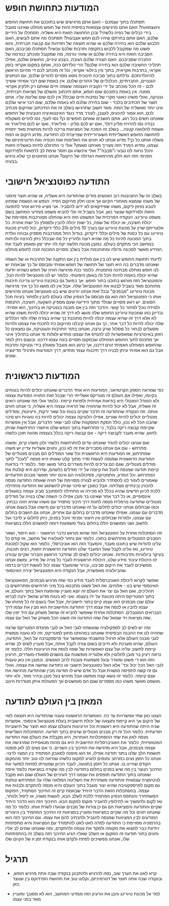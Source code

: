 המודעות כתחושת חופש
=======

תסתכלו בתוך עצמכם - האם אתם מרגישים שיש בתוככם את תחושת החופש והעצמאות? האם אתם מרגישים עצמאות בסיסית
זהות של חופש מוחלט שאיננו מוגבל בידי כבלים של כפיה כלשהי? ובכן התחושה הזאת היא אשליה. תסתכלו על הידיים 
שלכם, האם אתם בחרתם שיהיו לכם חמש אצבעות? תסתכלו מה אתם לובשים, האם הלבוש שלכם הוא בחירה שלכם או שהיא
תוצאה של הזדהות עם קבוצה חברתית, והוא פשוט מה שמקובל ללבוש בתקופה ותרבות שלכם עכשיו? תסתכלו סביבכם, 
האם הסביבה הזאת היא בחירה שלכם או שזוהי נורמה, מה שמקובל ומוכתב כנורמה של החברה שסביבכם. האם הצורה שלכם
הגובה, בצבע עיניים, החושים שלכם, אפילו תהליכי החשיבה שלכם הוא בחירה שלכם? הרי נולדתם ככה, ואתם במקום אקראי
בזמן אקראי, בתרבות אקראית, בתוך מין ביולוגי אקראי, וכל זה מוכתב לכם די מהיום הראשון להיוולדותכם. גדלתם 
בתוך סביבה חינוכית מסוג מסויים להורים שלכם, עם הנתונים הגנטיים, החברתיים, הכלכליים של ההורים שלכם. אין באמת 
שום דבר אמיתי ששייך לכם - זה הכל מוכתב על ידי הקוביה העצומה ששמה חיים שאתם רק חלקיק אקראי ממנה. אין באמת
בתוככם שום חופש, אתם תיכתוב מושלם של מציאות חברתית, גנטיקה, ואולי משהו כאוטי מקרי של נסיבות חיים שבכלל 
אין לכם שום שליטה עליו. אתם תוצר של תכתיבים בלבד - שום בחירה שלכם לא באמת שלכם, שום דבר אישי שלכם אינו 
יותר מאשליה של המח. מאד חשוב שתרגישו בשלב זה את התיכתוב שהיקום מכתיב לכם, הוא אמור להכעיס, לעצבן, לעורר מרד
כנגד האינטואיציה הטבעית של החופש שאנחנו חשים בכל רגע. אתם חושבים שאתם חופשיים כן? נסו לעוף, נסו להרים משקולת
כבדה נסו להרויח מליון דולר, ואם יש לכם מליון - מיליארד, ואם יש לכם מיליארד אז אשמח להלוואה קטנה... 
בשלב זה המכה של המציאות צריכה להיות מוחשית מאד יחסית לתחושה החופש האשלייתית השערורייתית שמייצרת לנו התודעה. 
מדוע היקום או המח משלה אותנו כל כך? מדוע אנחנו לא חווים את האלימות ואת הכפיה ואת הדטרמיניזם של עצמנו, ומדוע
המרד הזה מצריך מאיתנו מאמץ? אולי כי התרגלנו לחיות באשליה הזאת והכל נראה לנו טבעי ו"סבבה"? אולי איכשהו גם 
חוסר שימת לב לרמאות ולפרדוקס הפנימי הזה הוא חלק מהרמאות הגדולה של היקום? אנחנו מחווטים כך שלא נרגיש בבעיה. 

התודעה כפוטנציאל חישובי
=====

בשלב זה של התבוננות רוב האנשים מודים שהתודעה היא אשליה, או שהיא תוצר מיסטי של משהו שנמצא מאחורי הקיום אך איננו
חלק מהיקום הפיזי. הנפש או הנשמה שמחוץ לטבע מחוץ ליקום, משהו שפיזיקאים לא ידעו להסביר. אני מציע פירוש אחר לתופעה
הזאת ולפרדוקס שנוצר כאן. אבל בשביל זה עלי להביא משפט ממדעי המחשב בשם משפט טיורינג. הנקודה המרכזית של המשפט 
הזה היא שהחלט ממורכבות מסויימת של יכולת חשיבה, או יכולת של שפה, כל ישות יכולה להבין ולסמלץ כל ישות אחרת. כל
אלגוריתם שרץ על מכונת טיורינג עם בערך 10 מילים ו20 כללי דיקדוק, יכול להריץ מכונת טיורינג עם כל כמות של מילים 
וכללי דיקדוק. בגדול החל ממורכבות מספיק גבוהה נולדת בתוך המכונה להיות כל מה שהיא רוצה ולהריץ כל מה שבכלל ניתן 
להרצה ולניתוח במחשב הכי מתקדם בעולם. כמובן מכונה חלשה יקח לה יותר זמן ומאמץ לעבד את המידע מאשר למכונה גדולה
ומתוחכמת אבל בשלב מסויים המכונה זוכה לחופש מוחלט. 

לדעתי תחושת החופש שיש לנו בין אם מולדת בין אם התקנה של התרבות או של השפה שאנחנו מדברים בה היא תוצר של תחושה 
של חופש אמיתי ומבוסס על כך שבאמת יש לנו חופש מוחלט מבחינה מתמטית. כלומר ככה מרגישה חוויה של חופש כשהיא
יודעת שהיא יכולה באמת להיות הכל ולו באופן היפוטתי. כלומר יש לנו פוטנציאל להיות הכל, והפוטנציאל הזה מורגש
בתוכנו בתור חופש. אך בפועל גם במכונת טיורינג צריכה תיכנות מתוחכם מאד בשביל לבטא את הפוטנציאל שלה. אבל אין לנו 
מושג כל כך איך מרגישה מכונת טיורינג "מבפנים" ובכל זאת אנחנו יודעים שיש בנו פוטנציאל ואנחנו מרגישים אותו כי
הפוטנציאל הזה הוא גם מבוסס על הנסיון שלנו בעולם להבין ולפתור בעיות מכל הסוגים. יש רוגע מסויים שנולד מתוך הידיעה
שעם מספיק השקעה, חשיבה, התנסות ולמידה נוכל לפתור כל קושי. והדבר הזה בין אם מובנה בגנטיקה או בחינוך, הוא אמיתי. 
ובדיוק כמו שמכונת טיורינג החופש שלה מושג לא דרך זה שהיא יכולה להיות משהו שהיא לא אלא דרך זה שהיא עצמה יכולה להיות
מתוכנת כך שהיא בצורה שלה ולפי הכללים שלה יכולה להיות כל דבר אחר, כך גם אנחנו קיבלנו מהיקום כח לתכנת את עצמנו ולהיות
מסוגלים לבחור כל מסלול שרק נרצה, ואנחנו בתור התרבות והגנטיקה, גם נמצאים כל הזמן באיטרציות שמאפשרות לנו להנדס את 
עצמנו מחדש ולגלות מי אנחנו בתהליך איטי אך מתכנס לתוך החופש המוחלט שבמקום מסויים בונה עצמו דרכנו. ובעצם ניתן לומר
שהחופש המוחלט האמיתי זורם דרכנו, אך כרגע הוא מוגבל ומאולץ בידי גנטיקה ותרבות אבל גם הוא אמיתי וניתן לבניה דרך 
תיכנות עצמי מחדש, דרך המודעות ותרגילי מדיטציה שונים. 

המודעות כראשונית
===== 

כפי שמראה הספק הקרטזיאני, המודעות היא אחד הדברים שאנחנו יכולים להיות בטוחים בקיומו, ואפילו אם העולם זה מטריקס אשלייתי
הרי שבכל זאת החוויה המודעת עצמה ולא המודל המנטלי היא בודאות אמיתית ולפחות קיימת. כלומר אולי מה שאנחנו רואים זה 
אשליה, אבל לא יכול להיות שהחוויה של הראיה עצמה היא אשליה, כי אנחנו חווים אותה. וזה הנקודה שהתודעה זה הדבר שקיים בטוח
וכל שאר ירקות, ורעיונות, ומודלים מנטליים יכולים להיות שגויים. אפילו הלוגיקה עצמה יכולים להיות בה טעויות ויש סיכוי
שהבנו הכל לא נכון, כולל הסקת המסקנות שלנו לגבי שאר הדברים, אבל אין אפשרות שקיימת קבוצה ריקה בלבד, כי מתרחשת בתוך הנפש
שלנו איזשהי התרחשות שניתן לחוש, שהיא מעבר לקבוצה ריקה - אם קבוצה ריקה בכלל בעצמה מהווה תוכן כלשהו. 

ואם אנחנו יכולים להגיד שאנחנו עדים להתרחשות כלשהי ולכן משהו קיים, ומשהו מתרחש - וגם אם אנחנו מסבירים את זה לא נכון, 
וחווים אשליות עדיין יש משהו שמתרחש, אז המודעות היא הראשונית וכל שאר המודלים הם מבנים מנטליים של המודעות הראשונית
שמנסה לעשות סדר מתוך קלט שאותו היא מנסה "לעכל" לתוך מודלים מנטליים, שגם הם צריכים להיות מוגדרים בתור מושג יסוד. כלומר 
די בודאות קיימת תודעה שמנסה לעכל את קיומה על ידי מודלים כלשהם, שדרכם היא קולטת את המתרחש. וכל המדע, מתמטיקה, פסיכולוגיה 
הם אינם יותר מאשר מבנים תודעתיים שאמורים לעזור לנו להסתדר ולהביא לצורה מסויימת של חוויה שאותה התודעה מנסה להכווין 
ובינתיים מצליחה. אבל כמובן יש סיכוי שניתן להשתגע ואז התודעה מתחילה ללכת לכיוון חדשים שהיא בכלל לא מכירה או מתחילה
להסתובב סביב עצמה במעגלים אינסופיים, או כל דבר אחר שאיננו בר מובן אפילו כי השפה שלנו בנויה על מודלים מנטליים שתודעה
נורמלית מנסה לחוות דרך חיכוך מתמיד עם משהו שהיא חווה כבחוץ. וכמו שבחלום אנחנו יכולים לחלום על זה שאנחנו מדברים עם מישהו
אבל בעצם אנחנו מדברים עם עצמנו. ואפילו שאנחנו מדברים בחלום עם אחרים, אנחנו גם חושבים בחלום עם עצמנו, ולמרות שבחלום אין
חיצוני ופנימי והכל בפנים, ניתן לחלום ע לדבר ועל לחשוב ושני המושגים הללו בחלום בעלי משמעות דומה למושגים הללו במציאות. 

וזה הסתכלות אחרת על הפוטנציאל הזה שהוא מורגש כדבר הראשוני - הוא היסוד, ושאר המבנים המנטליים מתרחשים בתוכו. כלומר אם נחזור
לאנלוגיה של מחשב, אז קודם כל עלינו להודות שיש בתוכנו מעבד, והמעבד הזה הוא אוניברסלי, כלומר הוא שקול למכונת טיורינג, ואז
עלינו לקבל שעל המעבד שלנו התודעה הראשונית הזאת, רצים תוכנות, בעיקר ביולוגיות ותרבותיות. ואנחנו יכולים לשים לב שהדבר 
הראשון והברור שקיים עבורנו זה היכולת עיבוד מידע שלנו, היכולת הראשונית לעבד כל צורה של מידע, ומשם אנחנו ממשיכים לעבד את 
היקום סביבנו, וברור שהמעבד עצמו יכול לעשות דברים ברמה שהביולוגיה מאפשרת, אבל הנקודה היא הפוטנציאל יצירה האינסופי. 

ואפשר לקרוא ליכולת האוניברסלית לעבד מידע כפי שזה מרגיש מבפנים, הפואטנציאל האינסופי שיש בנו - אלוהים. ואז האל פשוט מתבטא
בכל מיני תרחישים ומתרחשים בו תהליכים, ואם האל גם יצר את העולם זה יוצא מעניין שהופעת האל בתוך העולם, או בתוך המטריקס היתה
מכוונת על ידו בעצמו. ואני לא בטוח מדוע שהאל ירצה לברוא עולם שבו מבפנים הוא עצמו קיים בתור חישוביות, אבל אולי בעצם זה כל
מהותו של עצמו להבין או לנסח את עצמו דרך התודעה והחישוביות הוא מבין את עצמו דרך הנבראים המוגבלים. הסתכלות 
אחרת שאפשר להביא זה שהאל משחק עם היד ימין שלו שזה מציאות ויד שמאל שלו שזה התודעה וזה פשוט הכל משחק של האל עם עצמו. 

ופה יש לשים לב לספקולציה שנעשתה לגבי האל או לגבי מהנדס המטריקס שרצה שתהיה לנו את ההבנה הבסיסית
שאנחנו במהותנו מחוץ למטריקס, וזה לא טענה ממשית לגבי מבנה העולם אלא תרגיל מחשבתי שמאפשר עוד פרספקטיבה על 
האל, התודעה, העולם, שהיא מענינת ולא חייבים בשום צורה לקבל אותה, אבל מעניין לשים לב שהיא קיימת לחשוב עליה 
ועל עצם האפשרות של שפה לנסח את הרעיונות הללו. כלומר זה נראה רעיון בר מובן לחלוטין ולא אלגוריה מופשטת עם 
מושגים פסאודו-מוגדרים, הרעיון הזה הוא די פשוט ומוגדר ובעל משמעות מובנת לרוב האנשים. וכמובן אין כאן טענות 
לגבי האל הכל יכול וכד' אלא האל כפוטנציאל חישובי או כתודעה שחשה את עצמה. ואולי גם זה קשה לתפיסה מושגית אבל
כל אדם שיש לו תודעה מבין שהתודעה מרגישה את עצם קיומה. כלומר זה נושא קצת מופשט אבל מרגיש בעל מובן ובהיר מאד, 
ולא יותר מושפט מאשר משהו כמו מספרים שגם הם מופשטים אך הפעולות איתן מוגדרות היטב. 

המאזן בין העולם לתודעה
====

הצגנו כאן שתי אפשרויות עד כה. האפשרות הראשונה טענה שהתודעה היא תוצאה לואי של היקום אך היא קיימת ותוצאה של יכולת 
חישובית בעלת פוטנציאל אינסופי. אפשרות שניה היתה שהתודעה היא ראשונית וכל הרעיונות והעולם עצמו הוא תוצר של חישוביות
תודעתית. כלומר הכל זה רק מבנים מנטליים שרצים בתוך תודעה. ההסתכלות השלישית מנסה לאזן את שתי ההסתכלויות האחרות, היא
מקבלת את העולם ואת התודעה המטאפיזית, כלומר את האוניברסליות החישובית היא גם מהות מטאפיזית שמרגישה את עצמה מבפנים, אבל 
היא מדגישה את החיכוך בין השניים. כי אם נשים לב לאן מופנה תושמת הלב שלנו בתור תודעה אפילו, אז הוא מופנה למאבק המתמיד
בין המצוי לרצוי. אנחנו כל הזמן נעים במרחב ומנסים להגיע למקום כלשהו שנראה לנו טוב יותר מהמקום הקודם שהיינו בו. אנחנו כל 
הזמן בתנועה, לעבר הכיוון שמטרתו לפחות למזער את החיכוך הנוצר בין מה שיש בפנים בחלום בתודעה לבין מה שקורה במציאות כלומר 
איפה שאנחנו בתוך התודעה תופסים את עצמנו דרך העיניים של העולם שגם הוא מקבל לגיטימציה עצמאית והתודעה משחררת את השליטה 
המלאה שלה על המתרחש ונותנת גם מקום לפרספקטיבה שהיא יצור מוגבל בתוך העולם והיא מנסה להתקדם ולבנות את עצמה. בהסתכלות הזאת הדבר היחיד שבאמת קיים זה החיכוך המתמיד, הפוקוס המשתחרר והנתפס הנסיון המתמיד ללכת לשלב הבא, לעשות משהו, או ליפול ולוותר, ואז
לקום ולהמשיך או לחילופין להעביר פוקוס למקום הבא. החיכוך הזה הוא הדבר היחיד שקיים והתודעה והמציאות הם גם כן צורות של מבנים
שנועדו לשרת אותו. כלומר כל מה שאנחנו חווים וכל מה שקיים במציאות ומעניין במציאות זה החיכוך המתמיד בין היצורים המודעים לבין
המציאות שמנסה להגביל ולהכתיב להם את עצמו. וגם החיכוך הזה הוא בהרמוניה מסויימת כי התודעה למדה לאט לאט להתמודד עם המציאות
והיא מתפתחת ויודעת כבר למצוא את מקומה ולמקד את עצמה ולהתקדם, ומה שאנחנו שמים לב אליו וחווים בתור תודעה זה המקום או השלב
שאליו הגיע החיכוך הזה בשלב זה בהתפתחות שלו, ואנחנו ממשיכים לפתח ולקדם אותו בנקודת זמן זו של הקיום שלו


תרגיל
====

- קרא לאט את הערך שוב, נסה להרגיש ולהתבונן בנקודה שבה אתה מרגיש חופש, ובנקודה שבה אתה תוצר של דטרמיניזם, וקלוט 
טוב את תחושת הפרדוקס בין שנוצר כאן.

- למד על מכונת טיורינג והבן את הרעיון הזה ממדעי המחשב, הוא לא מסובך ומעניין מאד בפני עצמו
